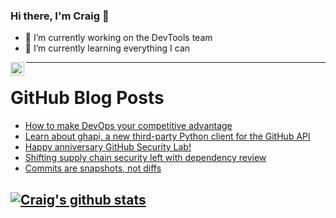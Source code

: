 ### Hi there, I'm Craig 👋

<!--
**CraigTeelFugro/CraigTeelFugro** is a ✨ _special_ ✨ repository because its `README.md` (this file) appears on your GitHub profile.

Here are some ideas to get you started:
-->

- 🔭 I’m currently working on the DevTools team
- 🌱 I’m currently learning everything I can

[<img align="left" alt="Craig Teel | LinkedIn" width="22px" src="https://cdn.jsdelivr.net/npm/simple-icons@v3/icons/linkedin.svg" />][linkedin]

---

# GitHub Blog Posts

<!-- BLOG-POST-LIST:START -->
- [How to make DevOps your competitive advantage](https://github.blog/2020-12-18-how-to-make-devops-your-competitive-advantage/)
- [Learn about ghapi, a new third-party Python client for the GitHub API](https://github.blog/2020-12-18-learn-about-ghapi-a-new-third-party-python-client-for-the-github-api/)
- [Happy anniversary GitHub Security Lab!](https://github.blog/2020-12-18-happy-anniversary-github-security-lab/)
- [Shifting supply chain security left with dependency review](https://github.blog/2020-12-17-shifting-supply-chain-security-left-with-dependency-review/)
- [Commits are snapshots, not diffs](https://github.blog/2020-12-17-commits-are-snapshots-not-diffs/)
<!-- BLOG-POST-LIST:END -->

## [![Craig's github stats](https://github-readme-stats.vercel.app/api?username=craigteelfugro)](https://github.com/anuraghazra/github-readme-stats)


[linkedin]: https://linkedin.com/in/craig-teel-b8786771

